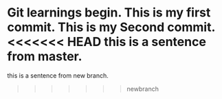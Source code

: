 Git learnings begin.
This is my first commit.
This is my Second commit.
<<<<<<< HEAD
this is a sentence from master.
=======
this is a sentence from new branch.
>>>>>>> newbranch

